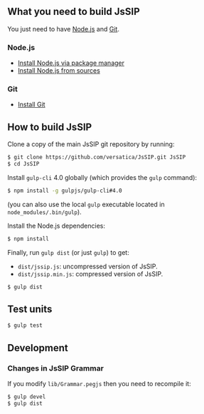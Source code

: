 ## What you need to build JsSIP

You just need to have [Node.js](http://nodejs.org/) and [Git](http://git-scm.com/).


### Node.js

* [Install Node.js via package manager](https://github.com/joyent/node/wiki/Installing-Node.js-via-package-manager)
* [Install Node.js from sources](http://nodejs.org)

### Git

* [Install Git](http://git-scm.com/book/en/Getting-Started-Installing-Git)


## How to build JsSIP

Clone a copy of the main JsSIP git repository by running:
```bash
$ git clone https://github.com/versatica/JsSIP.git JsSIP
$ cd JsSIP
```

Install `gulp-cli` 4.0 globally (which provides the `gulp` command):
```bash
$ npm install -g gulpjs/gulp-cli#4.0
```

(you can also use the local `gulp` executable located in `node_modules/.bin/gulp`).

Install the Node.js dependencies:
```bash
$ npm install
```

Finally, run `gulp dist` (or just `gulp`) to get:

* `dist/jssip.js`: uncompressed version of JsSIP.
* `dist/jssip.min.js`: compressed version of JsSIP.

```bash
$ gulp dist
```


## Test units

```bash
$ gulp test
```


## Development

### Changes in JsSIP Grammar

If you modify `lib/Grammar.pegjs` then you need to recompile it:
```bash
$ gulp devel
$ gulp dist
```

